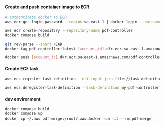 #### Create and push container image to ECR  
```bash
# authenticate docker to ECR
aws ecr get-login-password --region sa-east-1 | docker login --username AWS --password-stdin [account_id].dkr.ecr.sa-east-1.amazonaws.com

aws ecr create-repository --repository-name pdf-controller
docker compose build

git rev-parse --short HEAD
docker tag pdf-controller:latest [account_id].dkr.ecr.sa-east-1.amazonaws.com/pdf-controller:latest

docker push [account_id].dkr.ecr.sa-east-1.amazonaws.com/pdf-controller:latest
```

#### Create ECS task  
```bash
aws ecs register-task-definition --cli-input-json file://task-definition.json

aws ecs deregister-task-definition --task-definition my-pdf-controller:1
```

#### dev environment
`docker compose build`  
`docker compose up`  
`docker cp ~/.aws pdf-merge:/root/.aws`
`docker run -it --rm pdf-merge`   
